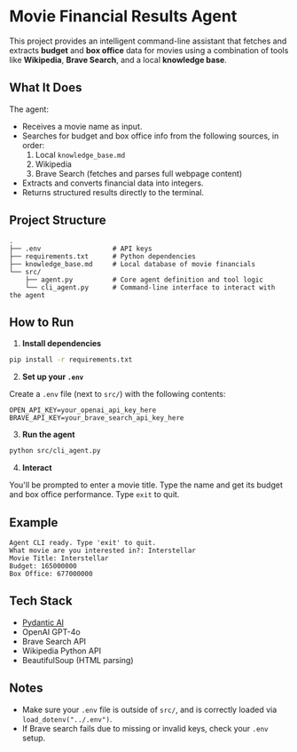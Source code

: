 
# Movie Financial Results Agent

This project provides an intelligent command-line assistant that fetches and extracts **budget** and **box office** data for movies using a combination of tools like **Wikipedia**, **Brave Search**, and a local **knowledge base**.

## What It Does

The agent:
- Receives a movie name as input.
- Searches for budget and box office info from the following sources, in order:
  1. Local `knowledge_base.md`
  2. Wikipedia
  3. Brave Search (fetches and parses full webpage content)
- Extracts and converts financial data into integers.
- Returns structured results directly to the terminal.

## Project Structure

```
.
├── .env                  # API keys
├── requirements.txt      # Python dependencies
├── knowledge_base.md     # Local database of movie financials
└── src/
    ├── agent.py          # Core agent definition and tool logic
    └── cli_agent.py      # Command-line interface to interact with the agent
```

## How to Run

1. **Install dependencies**

```bash
pip install -r requirements.txt
```

2. **Set up your `.env`**

Create a `.env` file (next to `src/`) with the following contents:

```env
OPEN_API_KEY=your_openai_api_key_here
BRAVE_API_KEY=your_brave_search_api_key_here
```

3. **Run the agent**

```bash
python src/cli_agent.py
```

4. **Interact**

You'll be prompted to enter a movie title. Type the name and get its budget and box office performance. Type `exit` to quit.

## Example

```
Agent CLI ready. Type 'exit' to quit.
What movie are you interested in?: Interstellar
Movie Title: Interstellar
Budget: 165000000
Box Office: 677000000
```

## Tech Stack

- [Pydantic AI](https://github.com/pydantic/pydantic-ai)
- OpenAI GPT-4o
- Brave Search API
- Wikipedia Python API
- BeautifulSoup (HTML parsing)

##  Notes

- Make sure your `.env` file is outside of `src/`, and is correctly loaded via `load_dotenv("../.env")`.
- If Brave search fails due to missing or invalid keys, check your `.env` setup.
